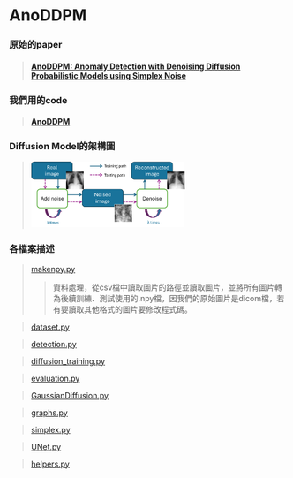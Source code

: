 AnoDDPM
===
 ### 原始的paper
> #### [AnoDDPM: Anomaly Detection with Denoising Diffusion Probabilistic Models using Simplex Noise](https://ieeexplore.ieee.org/document/9857019 "游標顯示")
 ### 我們用的code  
> #### [AnoDDPM](https://github.com/Julian-Wyatt/AnoDDPM "游標顯示")

### Diffusion Model的架構圖
><img src="https://github.com/YiHsiu7893/RSNA_Anomaly_Detection/blob/main/AnoDDPM/pictures/diffusion_model_flow_chart.png" width=60% height=60%>

### 各檔案描述
> [makenpy.py](makenpy.py "游標顯示")
>> 資料處理，從csv檔中讀取圖片的路徑並讀取圖片，並將所有圖片轉為後續訓練、測試使用的.npy檔，因我們的原始圖片是dicom檔，若有要讀取其他格式的圖片要修改程式碼。

> [dataset.py](dataset.py "游標顯示")
>>

> [detection.py](dataset.py "游標顯示")
>> 

> [diffusion_training.py](diffusion_training.py "游標顯示")
>> 

> [evaluation.py](evaluation.py "游標顯示")
>> 

> [GaussianDiffusion.py](GaussianDiffusion.py "游標顯示")
>> 

> [graphs.py](graphs.py "游標顯示")
>> 

> [simplex.py](simplex.py "游標顯示")
>>

> [UNet.py](UNet.py "游標顯示")
>> 

> [helpers.py](helpers.py "游標顯示")
>> 

